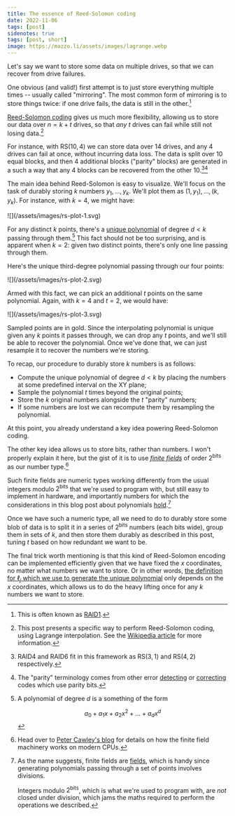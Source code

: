 ```yaml
---
title: The essence of Reed-Solomon coding
date: 2022-11-06
tags: [post]
sidenotes: true
tags: [post, short]
image: https://mazzo.li/assets/images/lagrange.webp
---
```


Let's say we want to store some data on multiple drives, so that we can recover from drive failures.

<div>

One obvious (and valid!) first attempt is to just store everything multiple times -- usually called "mirroring". The most common form of mirroring is to store things twice: if one drive fails, the data is still in the other.[^raid1]

[^raid1]: This is often known as [RAID1](https://en.wikipedia.org/wiki/Standard_RAID_levels#RAID_1).

[Reed-Solomon coding](https://en.wikipedia.org/wiki/Reed%E2%80%93Solomon_error_correction) gives us much more flexibility, allowing us to store our data over $n = k + t$ drives, so that _any $t$_ drives can fail while still not losing data.[^which-rs]

[^which-rs]: This post presents a specific way to perform Reed-Solomon coding, using Lagrange interpolation. See the [Wikipedia article](https://en.wikipedia.org/wiki/Reed–Solomon_error_correction) for more information.

For instance, with $\mathrm{RS}(10, 4)$ we can store data over 14 drives, and any 4 drives can fail at once, without incurring data loss. The data is split over 10 equal blocks, and then 4 additional blocks ("parity" blocks) are generated in a such a way that any 4 blocks can be recovered from the other 10.[^raid6][^parity]

[^raid6]: RAID4 and RAID6 fit in this framework as $\mathrm{RS}(3,1)$ and $\mathrm{RS}(4,2)$ respectively.

[^parity]: The "parity" terminology comes from other error [detecting](https://en.wikipedia.org/wiki/Parity_bit) or [correcting](https://en.wikipedia.org/wiki/Hamming_code) codes which use parity bits.

The main idea behind Reed-Solomon is easy to visualize. We'll focus on the task of durably storing $k$ numbers $y_1, ..., y_k$. We'll plot them as $(1, y_1), ..., (k, y_k)$. For instance, with $k = 4$, we might have:

</div>

<div class="center-image">
![](/assets/images/rs-plot-1.svg)
</div>

<div>

For any distinct $k$ points, there's a [unique polynomial](https://en.wikipedia.org/wiki/Lagrange_polynomial) of degree $d < k$ passing through them.[^degree] This fact should not be too surprising, and is apparent when $k = 2$: given two distinct points, there's only one line passing through them.

[^degree]: A polynomial of degree $d$ is a something of the form

    $$a_0 + a_1 x + a_2 x^2 + ... + a_d x^d$$

Here's the unique third-degree polynomial passing through our four points:

<div class="center-image">
![](/assets/images/rs-plot-2.svg)
</div>

</div>

Armed with this fact, we can pick an additional $t$ points on the same polynomial. Again, with $k = 4$ and $t = 2$, we would have:

<div class="center-image">
![](/assets/images/rs-plot-3.svg)
</div>

Sampled points are in gold. Since the interpolating polynomial is unique given any $k$ points it passes through, we can drop any $t$ points, and we'll still be able to recover the polynomial. Once we've done that, we can just resample it to recover the numbers we're storing.

To recap, our procedure to durably store $k$ numbers is as follows:

* Compute the unique polynomial of degree $d < k$ by placing the numbers at some predefined interval on the XY plane;
* Sample the polynomial $t$ times beyond the original points;
* Store the $k$ original numbers alongside the $t$ "parity" numbers;
* If some numbers are lost we can recompute them by resampling the polynomial.

At this point, you already understand a key idea powering Reed-Solomon coding.

<div>

The other key idea allows us to store bits, rather than numbers. I won't properly explain it here, but the gist of it is to use _[finite fields](https://en.wikipedia.org/wiki/Finite_field)_ of order $2^{\mathrm{bits}}$ as our number type.[^peter]

Such finite fields are numeric types working differently from the usual integers modulo $2^{\mathrm{bits}}$ that we're used to program with, but still easy to implement in hardware, and importantly numbers for which the considerations in this blog post about polynomials [hold](https://en.wikipedia.org/wiki/Lagrange_polynomial#Finite_fields).[^fields]

[^fields]: As the name suggests, finite fields are [fields](https://en.wikipedia.org/wiki/Field_(mathematics)), which is handy since generating polynomials passing through a set of points involves divisions.

    Integers modulo $2^\mathrm{bits}$, which is what we're used to program with, are _not_ closed under division, which jams the maths required to perform the operations we described.

[^peter]: Head over to [Peter Cawley's blog](http://www.corsix.org/content/galois-field-instructions-2021-cpus) for details on how the finite field machinery works on modern CPUs.

Once we have such a numeric type, all we need to do to durably store some blob of data is to split it in a series of $2^{\mathrm{bits}}$ numbers (each $\mathrm{bits}$ wide), group them in sets of $k$, and then store them durably as described in this post, tuning $t$ based on how redundant we want to be.

The final trick worth mentioning is that this kind of Reed-Solomon encoding can be implemented efficiently given that we have fixed the $x$ coordinates, no matter what numbers we want to store. Or in other words, [the definition for $\ell_j$ which we use to generate the unique polynomial](https://en.wikipedia.org/wiki/Lagrange_polynomial#Definition) only depends on the $x$ coordinates, which allows us to do the heavy lifting once for any $k$ numbers we want to store.

</div>